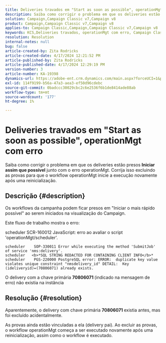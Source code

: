```yaml
---
title: Deliveries travados em "Start as soon as possible", operationMgt com erro
description: Saiba como corrigir o problema em que os deliveries estão presos junto com o erro operationMgt
solution: Campaign,Campaign Classic v7,Campaign v8
product: Campaign,Campaign Classic v7,Campaign v8
applies-to: Campaign Classic,Campaign,Campaign Classic v7,Campaign v8
keywords: KCS,Deliveries travados, operationMgt com erro, Campaign Classic
resolution: Resolution
internal-notes: null
bug: false
article-created-by: Zita Rodricks
article-created-date: 4/17/2024 12:21:52 PM
article-published-by: Zita Rodricks
article-published-date: 4/17/2024 12:29:19 PM
version-number: 3
article-number: KA-19398
dynamics-url: https://adobe-ent.crm.dynamics.com/main.aspx?forceUCI=1&pagetype=entityrecord&etn=knowledgearticle&id=e479d50c-b5fc-ee11-a1ff-6045bd0065b6
exl-id: 114f9199-b56a-47a3-aea3-ef50d96cdebc
source-git-commit: 0badccc30029cbc2c6e2536f6b1de8414ade88ab
workflow-type: tm+mt
source-wordcount: '177'
ht-degree: 1%

---
```


# Deliveries travados em &quot;Start as soon as possible&quot;, operationMgt com erro


Saiba como corrigir o problema em que os deliveries estão presos <b>Iniciar assim que possível</b> junto com o erro operationMgt. Corrija isso excluindo as provas para que o workflow operationMgt inicie a execução novamente após uma reinicialização.

## Descrição {#description}


Os workflows da campanha podem ficar presos em &quot;Iniciar o mais rápido possível&quot; ao serem iniciados na visualização do Campaign.



Este fluxo de trabalho mostra o erro:

scheduler SCR-160012 JavaScript: erro ao avaliar o script &#39;operationMgt/scheduler&#39;.


```
scheduler    SOP-330011 Error while executing the method 'SubmitJob' of service 'nms:delivery'.
scheduler   <b>*SQL STRING REDACTED FOR CONTAINING CLIENT INFO</b>*
scheduler    PGS-220000 PostgreSQL error: ERROR:  duplicate key value violates unique constraint "nmsdelivery_id" DETAIL:  Key (ideliveryid)=(70806071) already exists.
```


O delivery com a chave primária <b>70806071 </b>(indicado na mensagem de erro) não existia na instância


## Resolução {#resolution}


Aparentemente, o delivery com chave primária <b>70806071 </b>existia antes, mas foi excluído acidentalmente.

As provas ainda estão vinculadas a ela (delivery pai). Ao excluir as provas, o workflow operationMgt começa a ser executado novamente após uma reinicialização, assim como o workflow é executado.
